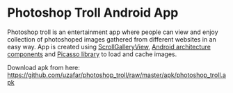# Photoshop Troll Android App

Photoshop troll is an entertainment app where people can view and enjoy collection of photoshoped images gathered from different websites in an easy way. App is created using [ScrollGalleryView]("https://github.com/VEINHORN/ScrollGalleryView"), [Android architecture components]("https://developer.android.com/topic/libraries/architecture") and [Picasso library]("https://square.github.io/picasso/") to load and cache images.

Download apk from here: https://github.com/uzafar/photoshop_troll/raw/master/apk/photoshop_troll.apk

